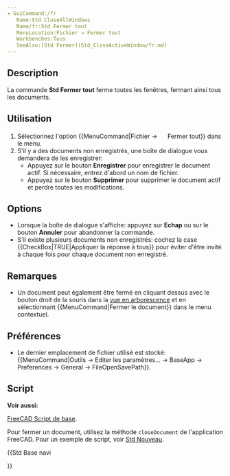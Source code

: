 ```yaml
---
- GuiCommand:/fr
   Name:Std CloseAllWindows
   Name/fr:Std Fermer tout
   MenuLocation:Fichier → Fermer tout
   Workbenches:Tous
   SeeAlso:[Std Fermer](Std_CloseActiveWindow/fr.md)
---
```


## Description

La commande **Std Fermer tout** ferme toutes les fenêtres, fermant ainsi tous les documents.

## Utilisation

1.  Sélectionnez l\'option {{MenuCommand|Fichier  → <img src="images/Std_CloseAllWindows.svg" width=16px> Fermer tout}} dans le menu.
2.  S\'il y a des documents non enregistrés, une boîte de dialogue vous demandera de les enregistrer:
    -   Appuyez sur le bouton **Enregistrer** pour enregistrer le document actif. Si nécessaire, entrez d\'abord un nom de fichier.
    -   Appuyez sur le bouton **Supprimer** pour supprimer le document actif et perdre toutes les modifications.

## Options

-   Lorsque la boîte de dialogue s\'affiche: appuyez sur **Echap** ou sur le bouton **Annuler** pour abandonner la commande.
-   S\'il existe plusieurs documents non enregistrés: cochez la case {{CheckBox|TRUE|Appliquer la réponse à tous}} pour éviter d\'être invité à chaque fois pour chaque document non enregistré.

## Remarques

-   Un document peut également être fermé en cliquant dessus avec le bouton droit de la souris dans la [vue en arborescence](tree_view/fr.md) et en sélectionnant {{MenuCommand|Fermer le document}} dans le menu contextuel.

## Préférences

-   Le dernier emplacement de fichier utilisé est stocké: {{MenuCommand|Outils → Editer les paramètres... → BaseApp → Preferences → General → FileOpenSavePath}}.

## Script


**Voir aussi:**

[FreeCAD Script de base](FreeCAD_Scripting_Basics/fr.md).

Pour fermer un document, utilisez la méthode `closeDocument` de l\'application FreeCAD. Pour un exemple de script, voir [Std Nouveau](Std_New/fr.md).





{{Std Base navi

}}  
